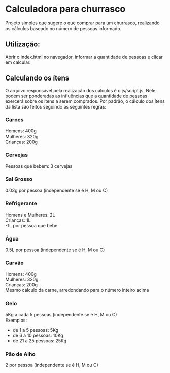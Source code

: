 # Calculadora para churrasco
Projeto simples que sugere o que comprar para um churrasco, realizando os cálculos baseado no número de pessoas informado.

## Utilização:
Abrir o index.html no navegador, informar a quantidade de pessoas e clicar em calcular.

## Calculando os ítens
O arquivo responsável pela realização dos cálculos é o js/script.js. Nele podem ser ponderadas as influências que a quantidade de pessoas exercerá sobre os ítens a serem comprados. Por padrão, o cálculo dos ítens da lista são feitos seguindo as seguintes regras:

### Carnes
Homens: 400g  
Mulheres: 320g  
Crianças: 200g

### Cervejas
Pessoas que bebem: 3 cervejas

### Sal Grosso
0.03g por pessoa (independente se é H, M ou C)

### Refrigerante
Homens e Mulheres: 2L  
Crianças: 1L  
-1L por pessoa que bebe

### Água
0.5L por pessoa (independente se é H, M ou C)

### Carvão
Homens: 400g  
Mulheres: 320g  
Crianças: 200g  
Mesmo cálculo da carne, arredondando para o número inteiro acima

### Gelo
5Kg a cada 5 pessoas (independente se é H, M ou C)  
Exemplos:
 - de 1 a 5 pessoas: 5Kg
 - de 6 a 10 pessoas: 10Kg
 - de 21 a 25 pessoas: 25Kg

### Pão de Alho
2 por pessoa (independente se é H, M ou C)

